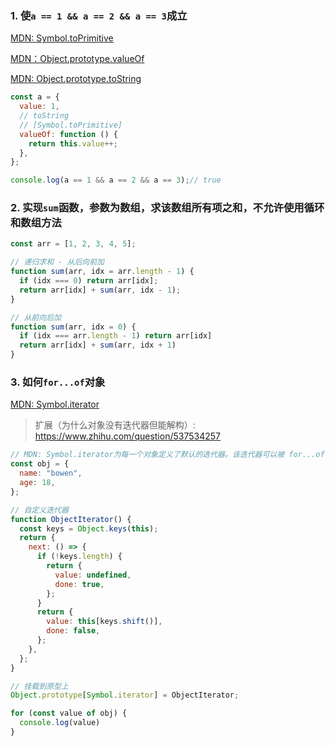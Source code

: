 
### 1. 使`a == 1 && a == 2 && a == 3`成立

[MDN: Symbol.toPrimitive](https://developer.mozilla.org/zh-CN/docs/Web/JavaScript/Reference/Global_Objects/Symbol/toPrimitive)

[MDN：Object.prototype.valueOf](https://developer.mozilla.org/zh-CN/docs/Web/JavaScript/Reference/Global_Objects/Object/valueOf)

[MDN: Object.prototype.toString](https://developer.mozilla.org/zh-CN/docs/Web/JavaScript/Reference/Global_Objects/Object/toString)

```js
const a = {
  value: 1,
  // toString
  // [Symbol.toPrimitive]
  valueOf: function () {
    return this.value++;
  },
};

console.log(a == 1 && a == 2 && a == 3);// true
```


### 2. 实现`sum`函数，参数为数组，求该数组所有项之和，不允许使用循环和数组方法

```js
const arr = [1, 2, 3, 4, 5];

// 递归求和 - 从后向前加
function sum(arr, idx = arr.length - 1) {
  if (idx === 0) return arr[idx];
  return arr[idx] + sum(arr, idx - 1);
}

// 从前向后加
function sum(arr, idx = 0) {
  if (idx === arr.length - 1) return arr[idx]
  return arr[idx] + sum(arr, idx + 1)
}
```


### 3. 如何`for...of`对象

[MDN: Symbol.iterator](https://developer.mozilla.org/zh-CN/docs/Web/JavaScript/Reference/Global_Objects/Symbol/iterator)

>扩展（为什么对象没有迭代器但能解构）: https://www.zhihu.com/question/537534257

```js
// MDN: Symbol.iterator为每一个对象定义了默认的迭代器。该迭代器可以被 for...of 循环使用
const obj = {
  name: "bowen",
  age: 18,
};

// 自定义迭代器
function ObjectIterator() {
  const keys = Object.keys(this);
  return {
    next: () => {
      if (!keys.length) {
        return {
          value: undefined,
          done: true,
        };
      }
      return {
        value: this[keys.shift()],
        done: false,
      };
    },
  };
}

// 挂载到原型上
Object.prototype[Symbol.iterator] = ObjectIterator;

for (const value of obj) {
  console.log(value)
}
```